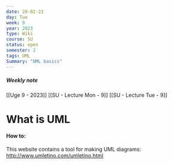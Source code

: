 ```yaml
---
date: 28-02-23
day: Tue
week: 9
year: 2023
type: Wiki
course: SU
status: open
semester: 2
tags: UML
Summary: "UML basics"
---
```

##### Weekly note
[[Uge 9 - 2023]]
[[SU - Lecture Mon - 9]]
[[SU - Lecture Tue - 9]]
# What is UML

#### How to:
This website contains a tool for making UML diagrams:
http://www.umletino.com/umletino.html
